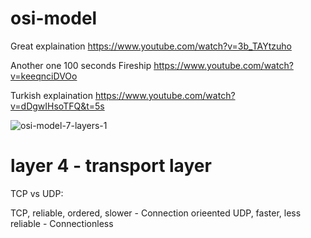 # osi-model

Great explaination
https://www.youtube.com/watch?v=3b_TAYtzuho

Another one 100 seconds Fireship
https://www.youtube.com/watch?v=keeqnciDVOo

Turkish explaination
https://www.youtube.com/watch?v=dDgwIHsoTFQ&t=5s

![osi-model-7-layers-1](https://github.com/user-attachments/assets/255c527d-f556-44b3-ba57-aac1d8a134e7)

# layer 4 - transport layer

TCP vs UDP: 

TCP, reliable, ordered, slower - Connection orieented
UDP, faster, less reliable - Connectionless
